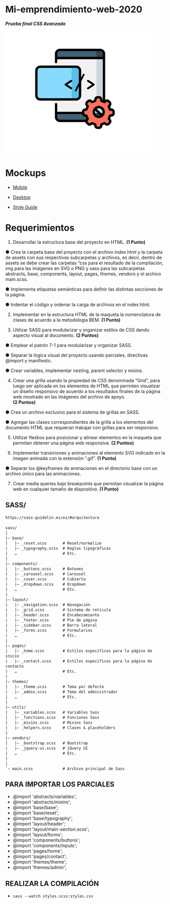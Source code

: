 # Mi-emprendimiento-web-2020
_**Prueba final CSS Avanzado**_

![gif](https://github.com/atomicblonde89/Mi-emprendimiento-web-2020/blob/main/assets/img/gitAnimacion.gif)

# **Mockups**

* [Mobile](https://github.com/atomicblonde89/Mi-emprendimiento-web-2020/blob/main/assets/img/mobile-mockup.png)

* [Desktop](https://github.com/atomicblonde89/Mi-emprendimiento-web-2020/blob/main/assets/img/desktop-mockup.png)

* [Style Guide](https://github.com/atomicblonde89/Mi-emprendimiento-web-2020/blob/main/assets/img/style-guide.pdf)
# Requerimientos
1. Desarrollar la estructura base del proyecto en HTML. **(1 Punto)**

● Crea la carpeta base del proyecto con el archivo index.html y la carpeta de
assets con sus respectivas subcarpetas y archivos, es decir, dentro de assets
se debe crear las carpetas “css para el resultado de la compilación, img para
las imágenes en SVG o PNG y sass para las subcarpetas abstracts, base,
components, layout, pages, themes, vendors y el archivo main.scss.

● Implementa etiquetas semánticas para definir las distintas secciones de la
página.

● Indentar el código y ordenar la carga de archivos en el index.html.

2. Implementar en la estructura HTML de la maqueta la nomenclatura de clases de
acuerdo a la metodología BEM. **(1 Punto)**

3. Utilizar SASS para modularizar y organizar estilos de CSS dando aspecto visual al
documento. **(2 Puntos)**

● Emplear el patrón 7-1 para modularizar y organizar SASS.

● Separar la lógica visual del proyecto usando parciales, directivas @import y
manifiesto.

● Crear variables, implementar nesting, parent selector y mixins.

4. Crear una grilla usando la propiedad de CSS denominada “Grid”, para luego ser
aplicada en los elementos de HTML que permiten visualizar un diseño responsivo de
acuerdo a los resultados finales de la página web mostrado en las imágenes del
archivo de apoyo.  
**(2 Puntos)**

● Crea un archivo exclusivo para el sistema de grillas en SASS.

● Agregar las clases correspondientes de la grilla a los elementos del
documento HTML que requieran trabajar con grillas para ser responsivo.

5. Utilizar flexbox para posicionar y alinear elementos en la maqueta que permitan
obtener una página web responsiva. **(2 Puntos)**

6. Implementar transiciones y animaciones al elemento SVG indicado en la imagen
animada con la extensión “.gif”. **(1 Punto)**

● Separar los @keyframes de animaciones en el directorio base con un archivo
único para las animaciones.

7. Crear media queries bajo breakpoints que permitan visualizar la página web en
cualquier tamaño de dispositivo. **(1 Punto)**


## SASS/
~~~
https://sass-guidelin.es/es/#arquitectura

sass/
|
|– base/
|   |– _reset.scss       # Reset/normalize
|   |– _typography.scss  # Reglas tipográficas
|   …                    # Etc.
|
|– components/
|   |– _buttons.scss     # Botones
|   |– _carousel.scss    # Carousel
|   |– _cover.scss       # Cubierta
|   |– _dropdown.scss    # Dropdown
|   …                    # Etc.
|
|– layout/
|   |– _navigation.scss  # Navegación
|   |– _grid.scss        # Sistema de retícula
|   |– _header.scss      # Encabezamiento
|   |– _footer.scss      # Pie de página
|   |– _sidebar.scss     # Barra lateral
|   |– _forms.scss       # Formularios
|   …                    # Etc.
|
|– pages/
|   |– _home.scss        # Estilos específicos para la página de inicio
|   |– _contact.scss     # Estilos específicos para la página de contacto
|   …                    # Etc.
|
|– themes/
|   |– _theme.scss       # Tema por defecto
|   |– _admin.scss       # Tema del administrador
|   …                    # Etc.
|
|– utils/
|   |– _variables.scss   # Variables Sass
|   |– _functions.scss   # Funciones Sass
|   |– _mixins.scss      # Mixins Sass
|   |– _helpers.scss     # Clases & placeholders
|
|– vendors/
|   |– _bootstrap.scss   # Bootstrap
|   |– _jquery-ui.scss   # jQuery UI
|   …                    # Etc.
|
|
`– main.scss             # Archivo principal de Sass
~~~

## PARA IMPORTAR LOS PARCIALES

- @import 'abstracts/variables';
- @import 'abstracts/mixins';
- @import 'base/base';
- @import 'base/reset';
- @import 'base/typography';
- @import 'layout/header';
- @import 'layout/main-section.scss';
- @import 'layout/forms';
- @import 'components/buttons';
- @import 'components/inputs';
- @import 'pages/home';
- @import 'pages/contact';
- @import 'themes/theme';
- @import 'themes/admin';

## REALIZAR LA COMPILACIÓN
- `sass --watch styles.scss:styles.css`
